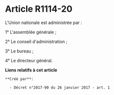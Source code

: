 # Article R1114-20

L'Union nationale est administrée par : 

1° L'assemblée générale ; 

2° Le conseil d'administration ; 

3° Le bureau ; 

4° Le directeur général.

**Liens relatifs à cet article**

	**Créé par**:

	  - Décret n°2017-90 du 26 janvier 2017 - art. 1
